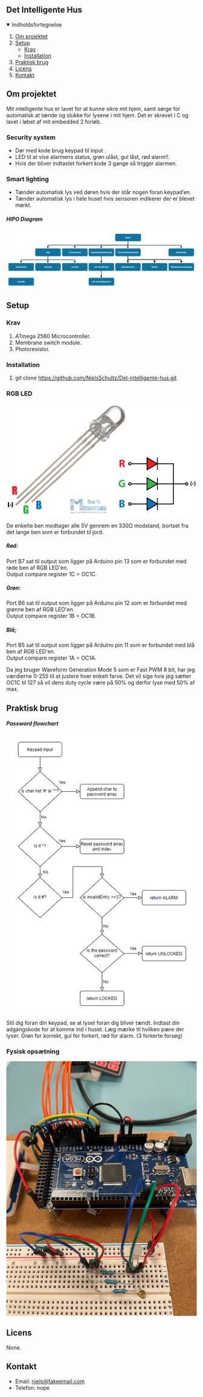 ## Det Intelligente Hus

<!-- Indholdsfortegnelse -->
<details open="open">
  <summary>Indholdsfortegnelse</summary>
  <ol>
    <li>
      <a href="#om-projektet">Om projektet</a>
    </li>
    <li>
      <a href="#setup">Setup</a>
      <ul>
        <li><a href="#krav">Krav</a></li>
        <li><a href="#installation">Installation</a></li>
      </ul>
    </li>
    <li><a href="#praktisk-brug">Praktisk brug</a></li>
    <li><a href="#licens">Licens</a></li>
    <li><a href="#kontakt">Kontakt</a></li>
  </ol>
</details>

<!-- Om projektet -->
## Om projektet
Mit intelligente hus er lavet for at kunne sikre mit hjem, samt sørge for automatisk at tænde og slukke for lysene i mit hjem.
Det er skrevet i C og lavet i løbet af mit embedded 2 forløb.

### Security system
  - Dør med kode brug keypad til input .
  - LED til at vise alarmens status, grøn ulåst, gul låst, rød alarm!!.
  - Hvis der bliver indtastet forkert kode 3 gange så trigger alarmen.

### Smart lighting
 - Tænder automatisk lys ved døren hvis der står nogen foran keypad’en.
 - Tænder automatisk lys i hele huset hvis sensoren indikerer der er blevet mørkt.

##### HIPO Diagram
![Screenshot](HIPO.png)

## Setup

### Krav

1.  ATmega 2560 Microcontroller.
2.  Membrane switch module.
3.  Photoresistor.

### Installation

1.  git clone https://github.com/NielsSchultz/Det-intelligente-hus.git

### RGB LED
![Screenshot](RGB-LED.png)

De enkelte ben modtager alle 5V gennem en 330Ω modstand, bortset fra det lange ben som er forbundet til jord.

##### Rød:
Port B7 sat til output som ligger på Arduino pin 13 som er forbundet med røde ben af RGB LED'en. <br>
Output compare register 1C = OC1C.
##### Grøn:
Port B6 sat til output som ligger på Arduino pin 12 som er forbundet med grønne ben af RGB LED'en. <br>
Output compare register 1B = OC1B.
##### Blå;
Port B5 sat til output som ligger på Arduino pin 11 som er forbundet med blå ben af RGB LED'en. <br>
Output compare register 1A = OC1A.

Da jeg bruger Waveform Generation Mode 5 som er Fast PWM 8 bit, har jeg værdierne 0-255 til at justere hver enkelt farve.
Det vil sige hvis jeg sætter OC1C til 127 så vil dens duty cycle være på 50% og derfor lyse med 50% af max.

## Praktisk brug
##### Password flowchart
![Screenshot](PasswordFlowchart.png)

Stil dig foran din keypad, se at lyset foran dig bliver tændt.
Indtast din adgangskode for at komme ind i huset. Læg mærke til hvilken pære der lyser.
Grøn for korrekt, gul for forkert, rød for alarm. (3 forkerte forsøg)

### Fysisk opsætning
![Screenshot](test.jpg)

## Licens

None.

## Kontakt

- Email: niels@fakeemail.com
- Telefon: nope

